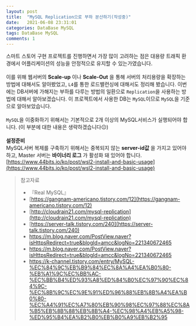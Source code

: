 ```yaml
---
layout: post
title:  "MySQL Replication으로 부하 분산하기(작성중)"
date:   2021-06-08 23:31:01
categories: DataBase MySQL
tags: DataBase MySQL
comments: 1
---
```

스마트 스토어 구현 프로젝트를 진행하면서 가장 많이 고려하는 점은 대용량 트래픽 환경에서 어플리케이션의 성능을 안정적으로 유지할 수 있는가였습니다.<br>  
이를 위해 웹서버의 __Scale-up__ 이나 __Scale-Out__ 을 통해 서버의 처리용량을 확장하는 방법에 대해서도 알아봤었고, `L4`를 통한 로드밸런싱에 대해서도 정리해 봤습니다. 
이번에는 DB서버에 가해지는 부하를 다루는 방법의 일환으로 `Replication`을 사용하는 방법에 대해서 알아보겠습니다. 
이 프로젝트에서 사용한 DB는 `MySQL`이므로 `MySQL`을 기준으로 알아보았습니다. <br> 
 <br> 
`MySQL`을 이중화하기 위해서는 기본적으로 2개 이상의 MySQL서비스가 실행되어야 합니다. (이 부분에 대한 내용은 생략하겠습니다😐)<br> 
<br> 
__설정준비__   
MySQL서버 복제를 구축하기 위해서는 중복되지 않는 __server-id값__ 을 가지고 있어야 하고, Master 서버는 __바이너리 로그__ 가 활성화 돼 있어야 합니다. 
[https://www.44bits.io/ko/post/wsl2-install-and-basic-usage](https://www.44bits.io/ko/post/wsl2-install-and-basic-usage)

>참고자료 
>- 『Real MySQL』
>- [https://gangnam-americano.tistory.com/12](https://gangnam-americano.tistory.com/12)
>- [http://cloudrain21.com/mysql-replication](http://cloudrain21.com/mysql-replication)
>- [https://server-talk.tistory.com/240](https://server-talk.tistory.com/240)
>- https://m.blog.naver.com/PostView.naver?isHttpsRedirect=true&blogId=amcc&logNo=221340672465
>- https://m.blog.naver.com/PostView.naver?isHttpsRedirect=true&blogId=amcc&logNo=221340672465
>- https://k-channel.tistory.com/entry/MySQL-%EC%84%9C%EB%B9%84%EC%8A%A4%EA%B0%80-%EB%A1%9C%EC%BB%AC-%EC%BB%B4%ED%93%A8%ED%84%B0%EC%97%90%EC%84%9C-%EC%8B%9C%EC%9E%91%ED%96%88%EB%8B%A4%EA%B0%80-%EC%A4%91%EC%A7%80%EB%90%98%EC%97%88%EC%8A%B5%EB%8B%88%EB%8B%A4-%EC%98%A4%EB%A5%98-%ED%95%B4%EA%B2%B0%EB%B0%A9%EB%B2%95
